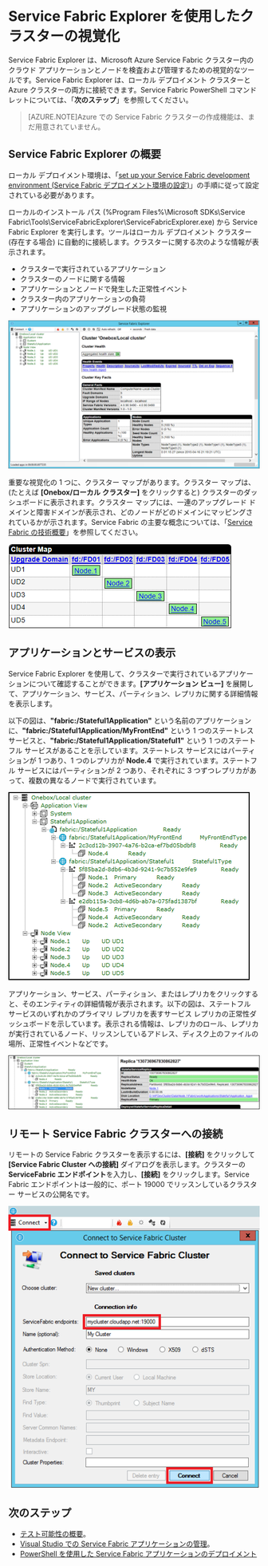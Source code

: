 <properties
   pageTitle="Service Fabric Explorer を使用したクラスターの視覚化"
   description="Service Fabric Explorer は、Microsoft Azure Service Fabric クラスター内のクラウド アプリケーションとノードを検査および管理するための便利な GUI ツールです。"
   services="service-fabric"
   documentationCenter=".net"
   authors="jessebenson"
   manager="timlt"
   editor=""/>

<tags
   ms.service="service-fabric"
   ms.devlang="dotnet"
   ms.topic="article"
   ms.tgt_pltfrm="na"
   ms.workload="na"
   ms.date="08/05/2015"
   ms.author="jesseb"/>

# Service Fabric Explorer を使用したクラスターの視覚化

Service Fabric Explorer は、Microsoft Azure Service Fabric クラスター内のクラウド アプリケーションとノードを検査および管理するための視覚的なツールです。Service Fabric Explorer は、ローカル デプロイメント クラスターと Azure クラスターの両方に接続できます。Service Fabric PowerShell コマンドレットについては、「**次のステップ**」を参照してください。

> [AZURE.NOTE]Azure での Service Fabric クラスターの作成機能は、まだ用意されていません。

## Service Fabric Explorer の概要

ローカル デプロイメント環境は、「[set up your Service Fabric development environment (Service Fabric デプロイメント環境の設定)](service-fabric-get-started.md)」の手順に従って設定されている必要があります。

ローカルのインストール パス (%Program Files%\\Microsoft SDKs\\Service Fabric\\Tools\\ServiceFabricExplorer\\ServiceFabricExplorer.exe) から Service Fabric Explorer を実行します。ツールはローカル デプロイメント クラスター (存在する場合) に自動的に接続します。クラスターに関する次のような情報が表示されます。

- クラスターで実行されているアプリケーション
- クラスターのノードに関する情報
- アプリケーションとノードで発生した正常性イベント
- クラスター内のアプリケーションの負荷
- アプリケーションのアップグレード状態の監視

![Service Fabric クラスターとデプロイ済みアプリケーションの視覚的な表現][servicefabricexplorer]

重要な視覚化の 1 つに、クラスター マップがあります。クラスター マップは、(たとえば **[Onebox/ローカル クラスター]** をクリックすると) クラスターのダッシュボードに表示されます。クラスター マップには、一連のアップグレード ドメインと障害ドメインが表示され、どのノードがどのドメインにマッピングされているかが示されます。Service Fabric の主要な概念については、「[Service Fabric の技術概要](service-fabric-technical-overview.md)」を参照してください。

![クラスター マップには、各ノードが所属しているアップグレード ドメインと障害ドメインが表示されます。][clustermap]


## アプリケーションとサービスの表示

Service Fabric Explorer を使用して、クラスターで実行されているアプリケーションについて確認することができます。**[アプリケーション ビュー]** を展開して、アプリケーション、サービス、パーティション、レプリカに関する詳細情報を表示します。

以下の図は、**"fabric:/Stateful1Application"** という名前のアプリケーションに、**"fabric:/Stateful1Application/MyFrontEnd"** という 1 つのステートレス サービスと、**"fabric:/Stateful1Application/Stateful1"** という 1 つのステートフル サービスがあることを示しています。ステートレス サービスにはパーティションが 1 つあり、1 つのレプリカが **Node.4** で実行されています。ステートフル サービスにはパーティションが 2 つあり、それぞれに 3 つずつレプリカがあって、複数の異なるノードで実行されています。

![Service Fabric クラスターで実行jされているアプリケーションの表示][applicationview]

アプリケーション、サービス、パーティション、またはレプリカをクリックすると、そのエンティティの詳細情報が表示されます。以下の図は、ステートフル サービスのいずれかのプライマリ レプリカを表すサービス レプリカの正常性ダッシュボードを示しています。表示される情報は、レプリカのロール、レプリカが実行されているノード、リッスンしているアドレス、ディスク上のファイルの場所、正常性イベントなどです。

![Service Fabric レプリカに関する詳細情報][replicadetails]


## リモート Service Fabric クラスターへの接続

リモートの Service Fabric クラスターを表示するには、**[接続]** をクリックして **[Service Fabric Cluster への接続]** ダイアログを表示します。クラスターの **ServiceFabric エンドポイント**を入力し、**[接続]** をクリックします。Service Fabric エンドポイントは一般的に、ポート 19000 でリッスンしているクラスター サービスの公開名です。

![リモート Service Fabric クラスターへの接続の設定][connecttocluster]


<!--Every topic should have next steps and links to the next logical set of content to keep the customer engaged-->
## 次のステップ

- [テスト可能性の概要](service-fabric-testability-overview.md)。
- [Visual Studio での Service Fabric アプリケーションの管理](service-fabric-manage-application-in-visual-studio.md)。
- [PowerShell を使用した Service Fabric アプリケーションのデプロイメント](service-fabric-deploy-remove-applications.md)

<!--Image references-->
[applicationview]: ./media/service-fabric-visualizing-your-cluster/applicationview.png
[clustermap]: ./media/service-fabric-visualizing-your-cluster/clustermap.png
[connecttocluster]: ./media/service-fabric-visualizing-your-cluster/connecttocluster.png
[replicadetails]: ./media/service-fabric-visualizing-your-cluster/replicadetails.png
[servicefabricexplorer]: ./media/service-fabric-visualizing-your-cluster/servicefabricexplorer.png

<!---HONumber=August15_HO6-->